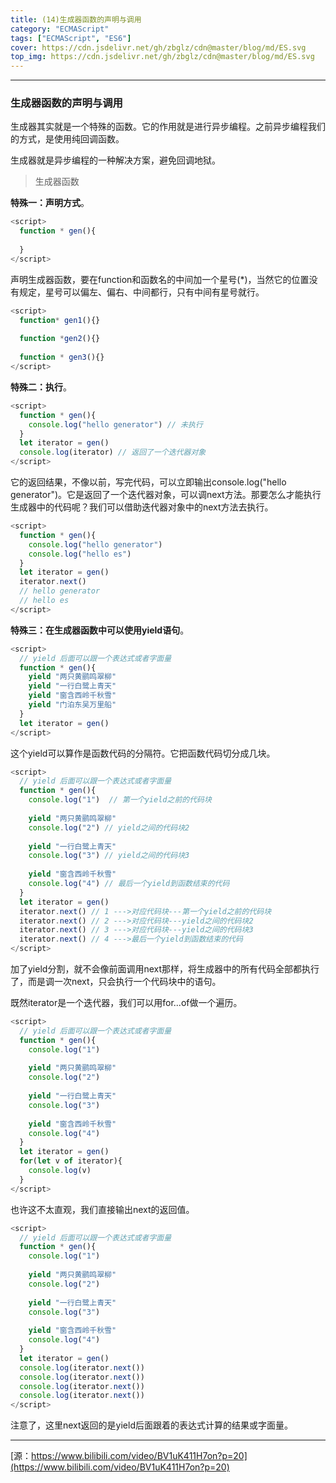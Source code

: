 ```yaml
---
title: (14)生成器函数的声明与调用
category: "ECMAScript"
tags: ["ECMAScript", "ES6"]
cover: https://cdn.jsdelivr.net/gh/zbglz/cdn@master/blog/md/ES.svg
top_img: https://cdn.jsdelivr.net/gh/zbglz/cdn@master/blog/md/ES.svg
---
```


***

### 生成器函数的声明与调用

生成器其实就是一个特殊的函数。它的作用就是进行异步编程。之前异步编程我们的方式，是使用纯回调函数。

生成器就是异步编程的一种解决方案，避免回调地狱。

> 生成器函数

**特殊一：声明方式**。


```js es
<script>
  function * gen(){
    
  }
</script>
```


声明生成器函数，要在function和函数名的中间加一个星号(*)，当然它的位置没有规定，星号可以偏左、偏右、中间都行，只有中间有星号就行。


```js es
<script>
  function* gen1(){}
  
  function *gen2(){}
  
  function * gen3(){}
</script>
```


**特殊二：执行**。


```js es
<script>
  function * gen(){
    console.log("hello generator") // 未执行
  }
  let iterator = gen()
  console.log(iterator) // 返回了一个迭代器对象
</script>
```


它的返回结果，不像以前，写完代码，可以立即输出console.log("hello generator")。它是返回了一个迭代器对象，可以调next方法。那要怎么才能执行生成器中的代码呢？我们可以借助迭代器对象中的next方法去执行。


```js es
<script>
  function * gen(){
    console.log("hello generator")
    console.log("hello es")
  }
  let iterator = gen()
  iterator.next() 
  // hello generator
  // hello es
</script>
```


**特殊三：在生成器函数中可以使用yield语句**。


```js es
<script>
  // yield 后面可以跟一个表达式或者字面量
  function * gen(){
    yield "两只黄鹂鸣翠柳"
    yield "一行白鹭上青天"
    yield "窗含西岭千秋雪"
    yield "门泊东吴万里船"
  }
  let iterator = gen()
</script>
```


这个yield可以算作是函数代码的分隔符。它把函数代码切分成几块。


```js es
<script>
  // yield 后面可以跟一个表达式或者字面量
  function * gen(){
    console.log("1")  // 第一个yield之前的代码块
    
    yield "两只黄鹂鸣翠柳"
    console.log("2") // yield之间的代码块2
    
    yield "一行白鹭上青天"
    console.log("3") // yield之间的代码块3
    
    yield "窗含西岭千秋雪"
    console.log("4") // 最后一个yield到函数结束的代码
  }
  let iterator = gen()
  iterator.next() // 1 --->对应代码块---第一个yield之前的代码块
  iterator.next() // 2 --->对应代码块---yield之间的代码块2
  iterator.next() // 3 --->对应代码块---yield之间的代码块3
  iterator.next() // 4 --->最后一个yield到函数结束的代码
</script>
```


加了yield分割，就不会像前面调用next那样，将生成器中的所有代码全部都执行了，而是调一次next，只会执行一个代码块中的语句。

既然iterator是一个迭代器，我们可以用for...of做一个遍历。


```js es
<script>
  // yield 后面可以跟一个表达式或者字面量
  function * gen(){
    console.log("1")  
    
    yield "两只黄鹂鸣翠柳"
    console.log("2") 
    
    yield "一行白鹭上青天"
    console.log("3") 
    
    yield "窗含西岭千秋雪"
    console.log("4") 
  }
  let iterator = gen()
  for(let v of iterator){
    console.log(v)
  }
</script>
```


也许这不太直观，我们直接输出next的返回值。


```js es
<script>
  // yield 后面可以跟一个表达式或者字面量
  function * gen(){
    console.log("1")  
    
    yield "两只黄鹂鸣翠柳"
    console.log("2") 
    
    yield "一行白鹭上青天"
    console.log("3") 
    
    yield "窗含西岭千秋雪"
    console.log("4") 
  }
  let iterator = gen()
  console.log(iterator.next())
  console.log(iterator.next())
  console.log(iterator.next())
  console.log(iterator.next())
</script>
```


注意了，这里next返回的是yield后面跟着的表达式计算的结果或字面量。

***

[源：https://www.bilibili.com/video/BV1uK411H7on?p=20](https://www.bilibili.com/video/BV1uK411H7on?p=20)